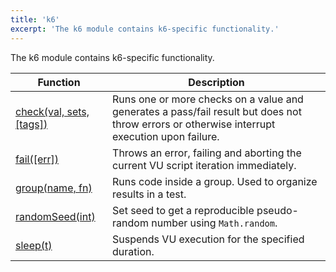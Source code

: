 ```yaml
---
title: 'k6'
excerpt: 'The k6 module contains k6-specific functionality.'
---
```


The k6 module contains k6-specific functionality.

| Function                                                           | Description                                                                                                                                  |
| ------------------------------------------------------------------ | -------------------------------------------------------------------------------------------------------------------------------------------- |
| [check(val, sets, [tags])](/javascript-api/k6/check) | Runs one or more checks on a value and generates a pass/fail result but does not throw errors or otherwise interrupt execution upon failure. |
| [fail([err])](/javascript-api/k6/fail)                         | Throws an error, failing and aborting the current VU script iteration immediately.                                                           |
| [group(name, fn)](/javascript-api/k6/group)                | Runs code inside a group. Used to organize results in a test.                                                                                |
| [randomSeed(int)](/javascript-api/k6/randomseed)               | Set seed to get a reproducible pseudo-random number using `Math.random`.                                                                     |
| [sleep(t)](/javascript-api/k6/sleep)                             | Suspends VU execution for the specified duration.                                                                                            |
